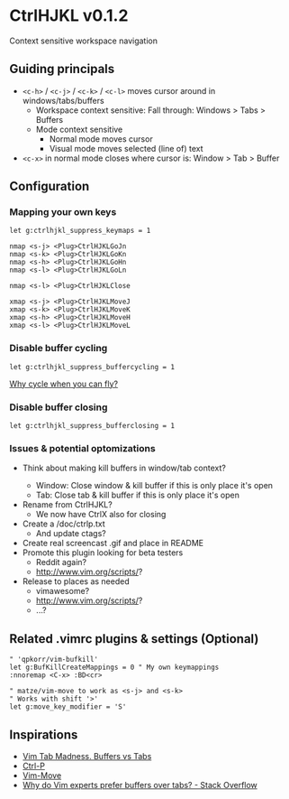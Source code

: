 # CtrlHJKL v0.1.2

Context sensitive workspace navigation

## Guiding principals

* `<c-h>` / `<c-j>` / `<c-k>` / `<c-l>` moves cursor around in windows/tabs/buffers
	* Workspace context sensitive: Fall through: Windows > Tabs > Buffers
	* Mode context sensitive
		* Normal mode moves cursor
		* Visual mode moves selected (line of) text
* `<c-x>` in normal mode closes where cursor is: Window > Tab > Buffer

## Configuration

### Mapping your own keys

```
let g:ctrlhjkl_suppress_keymaps = 1

nmap <s-j> <Plug>CtrlHJKLGoJn
nmap <s-k> <Plug>CtrlHJKLGoKn
nmap <s-h> <Plug>CtrlHJKLGoHn
nmap <s-l> <Plug>CtrlHJKLGoLn

nmap <s-l> <Plug>CtrlHJKLClose

xmap <s-j> <Plug>CtrlHJKLMoveJ
xmap <s-k> <Plug>CtrlHJKLMoveK
xmap <s-h> <Plug>CtrlHJKLMoveH
xmap <s-l> <Plug>CtrlHJKLMoveL
```
### Disable buffer cycling

```
let g:ctrlhjkl_suppress_buffercycling = 1
```

[Why cycle when you can fly?](https://i.stack.imgur.com/9CCOq.png)

### Disable buffer closing

```
let g:ctrlhjkl_suppress_bufferclosing = 1
```

### Issues & potential optomizations

* Think about making <c-x> kill buffers in window/tab context?
	* Window: Close window & kill buffer if this is only place it's open
	* Tab: Close tab & kill buffer if this is only place it's open
* Rename from CtrlHJKL?
	* We now have CtrlX also for closing
* Create a /doc/ctrlp.txt
	* And update ctags?
* Create real screencast .gif and place in README
* Promote this plugin looking for beta testers
	* Reddit again?
	* http://www.vim.org/scripts/?
* Release to places as needed
	* vimawesome?
	* http://www.vim.org/scripts/?
	* ...?

## Related .vimrc plugins & settings (Optional)

```
" 'qpkorr/vim-bufkill'
let g:BufKillCreateMappings = 0 " My own keymappings
:nnoremap <C-x> :BD<cr>

" matze/vim-move to work as <s-j> and <s-k>
" Works with shift '>'
let g:move_key_modifier = 'S'
```
## Inspirations

* [Vim Tab Madness. Buffers vs Tabs](http://joshldavis.com/2014/04/05/vim-tab-madness-buffers-vs-tabs/)
* [Ctrl-P](https://github.com/kien/ctrlp.vim)
* [Vim-Move](https://github.com/matze/vim-move)
* [Why do Vim experts prefer buffers over tabs? - Stack Overflow](https://stackoverflow.com/questions/26708822/why-do-vim-experts-prefer-buffers-over-tabs)
